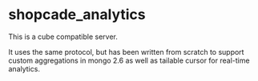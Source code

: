 shopcade_analytics
==================

This is a cube compatible server.

It uses the same protocol, but has been written from scratch to support custom aggregations in mongo 2.6 as well as tailable cursor for real-time analytics.
